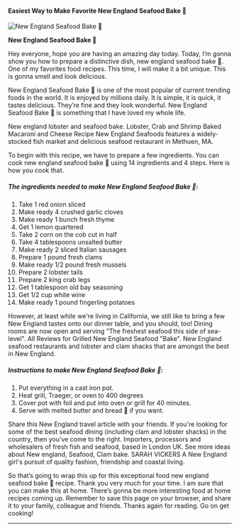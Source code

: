             

#### Easiest Way to Make Favorite New England Seafood Bake 🦞

![New England Seafood Bake 🦞](https://img-global.cpcdn.com/recipes/421cd3ade66afcb1/751x532cq70/new-england-seafood-bake-%f0%9f%a6%9e-recipe-main-photo.jpg)

**New England Seafood Bake 🦞**

Hey everyone, hope you are having an amazing day today. Today, I’m gonna show you how to prepare a distinctive dish, new england seafood bake 🦞. One of my favorites food recipes. This time, I will make it a bit unique. This is gonna smell and look delicious.

New England Seafood Bake 🦞 is one of the most popular of current trending foods in the world. It is enjoyed by millions daily. It is simple, it is quick, it tastes delicious. They’re fine and they look wonderful. New England Seafood Bake 🦞 is something that I have loved my whole life.

New england lobster and seafood bake. Lobster, Crab and Shrimp Baked Macaroni and Cheese Recipe New England Seafoods features a widely-stocked fish market and delicious seafood restaurant in Methuen, MA.

To begin with this recipe, we have to prepare a few ingredients. You can cook new england seafood bake 🦞 using 14 ingredients and 4 steps. Here is how you cook that.

##### The ingredients needed to make New England Seafood Bake 🦞:

1.  Take 1 red onion sliced
2.  Make ready 4 crushed garlic cloves
3.  Make ready 1 bunch fresh thyme
4.  Get 1 lemon quartered
5.  Take 2 corn on the cob cut in half
6.  Take 4 tablespoons unsalted butter
7.  Make ready 2 sliced Italian sausages
8.  Prepare 1 pound fresh clams
9.  Make ready 1/2 pound fresh mussels
10.  Prepare 2 lobster tails
11.  Prepare 2 king crab legs
12.  Get 1 tablespoon old bay seasoning
13.  Get 1/2 cup white wine
14.  Make ready 1 pound fingerling potatoes

However, at least while we're living in California, we still like to bring a few New England tastes onto our dinner table, and you should, too! Dining rooms are now open and serving "The freshest seafood this side of sea-level". All Reviews for Grilled New England Seafood "Bake". New England seafood restaurants and lobster and clam shacks that are amongst the best in New England.

##### Instructions to make New England Seafood Bake 🦞:

1.  Put everything in a cast iron pot.
2.  Heat grill, Traeger, or oven to 400 degrees
3.  Cover pot with foil and put into oven or grill for 40 minutes.
4.  Serve with melted butter and bread 🥖 if you want.

Share this New England travel article with your friends. If you're looking for some of the best seafood dining (including clam and lobster shacks) in the country, then you've come to the right. Importers, processors and wholesalers of fresh fish and seafood, based in London UK. See more ideas about New england, Seafood, Clam bake. SARAH VICKERS A New England girl's pursuit of quality fashion, friendship and coastal living.

So that’s going to wrap this up for this exceptional food new england seafood bake 🦞 recipe. Thank you very much for your time. I am sure that you can make this at home. There’s gonna be more interesting food at home recipes coming up. Remember to save this page on your browser, and share it to your family, colleague and friends. Thanks again for reading. Go on get cooking!

* * *
